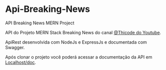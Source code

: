 # Api-Breaking-News
API Breaking News MERN Project

API do Projeto MERN Stack Breaking News do canal [@Thicode do Youtube](https://www.youtube.com/@thicode.channel).

ApiRest desenvolvida com NodeJs e ExpressJs e documentada com Swagger.

Após clonar o projeto você poderá acessar a documentação da API em [Localhost/doc](http://localhost:3001/doc).
 
